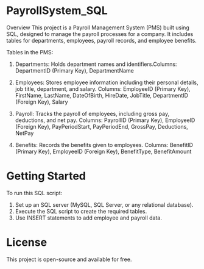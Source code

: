 # PayrollSystem_SQL
Overview
This project is a Payroll Management System (PMS) built using SQL, designed to manage the payroll processes for a company. It includes tables for departments, employees, payroll records, and employee benefits.

Tables in the PMS:

1. Departments:
Holds department names and identifiers.Columns: DepartmentID (Primary Key), DepartmentName

2. Employees:
Stores employee information including their personal details, job title, department, and salary.
Columns: EmployeeID (Primary Key), FirstName, LastName, DateOfBirth, HireDate, JobTitle, DepartmentID (Foreign Key), Salary

3. Payroll:
Tracks the payroll of employees, including gross pay, deductions, and net pay.
Columns: PayrollID (Primary Key), EmployeeID (Foreign Key), PayPeriodStart, PayPeriodEnd, GrossPay, Deductions, NetPay

4. Benefits:
Records the benefits given to employees.
Columns: BenefitID (Primary Key), EmployeeID (Foreign Key), BenefitType, BenefitAmount

# Getting Started

To run this SQL script:

1. Set up an SQL server (MySQL, SQL Server, or any relational database).
2. Execute the SQL script to create the required tables.
3. Use INSERT statements to add employee and payroll data.

# License
This project is open-source and available for free.

